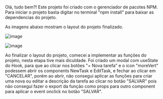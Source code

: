 
Olá, tudo bem?! Este projeto foi criado com o gerenciador de pacotes NPM. Para iniciar o projeto basta digitar no terminal "npm install" para baixar as dependencias do projeto.

As imagens abaixo mostram o layout do projeto finalizado.

![image](https://user-images.githubusercontent.com/93415391/158717433-105472cb-2e1a-4db9-8b72-4a374094bb1e.png)

![image](https://user-images.githubusercontent.com/93415391/158717597-df01a8fd-47cc-435a-84e1-3699c5d1fe83.png)

Ao finalizar o layout do projeto, comecei a implementar as funções do projeto, nesta etapa tive mais diculdade. 
Foi criado um modal com useState do Hook, para que ao clicar nos botões "+ Nova tarefa" e o icon "moreVert" podessem abrir os components NewTask e EditTask, e fechar ao clicar em "CANCELAR", porém ao abrir, não consegui aplicar as funções para criar uma nova ou editar a descrição da tarefa ao clicar no botão "SALVAR" pois não consegui fazer o export da função como props para outro component para aplicar o event onclick no botão "SALVAR". 

